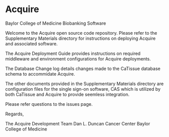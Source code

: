 Acquire
=======

Baylor College of Medicine Biobanking Software

Welcome to the Acquire open source code repository. Please refer to the Supplementary Materials directory for instructions on deploying Acquire and associated software. 

The Acquire Deployment Guide provides instructions on required middleware and environment configurations for Acquire deployments. 

The Database Change log details changes made to the CaTissue database schema to accommidate Acquire.

The other documents provided in the Supplementary Materials directory are configuration files for the single sign-on software, CAS which is utilized by both CaTissue and Acquire to provide seemless integration. 

Please refer questions to the issues page. 

Regards,

The Acquire Development Team 
Dan L. Duncan Cancer Center
Baylor College of Medicine
